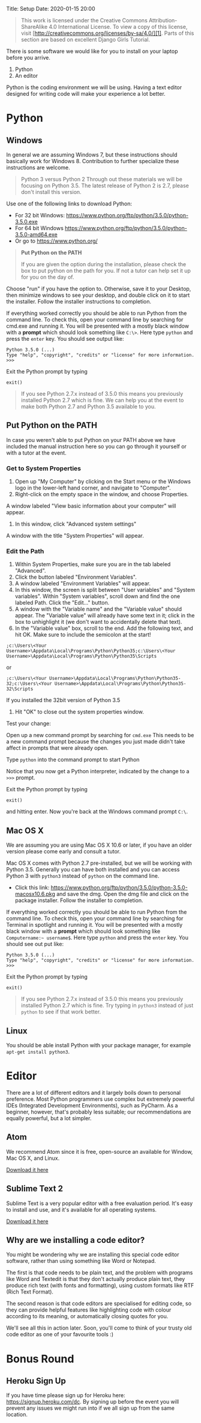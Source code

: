 Title: Setup
Date: 2020-01-15 20:00

> This work is licensed under the Creative Commons Attribution-ShareAlike 4.0 International License. To view a copy of this license, visit [http://creativecommons.org/licenses/by-sa/4.0/][1].
> Parts of this section are based on excellent Django Girls Tutorial.

There is some software we would like for you to install on your laptop before you arrive.

1. Python
1. An editor

Python is the coding environment we will be using. Having a text editor designed for writing code will make your experience a lot better.

# Python

## Windows

In general we are assuming Windows 7, but these instructions should basically work for Windows 8. Contribution to further specialize these instructions are welcome.

> Python 3 versus Python 2 Through out these materials we will be focusing on Python 3.5. The latest release of Python 2 is 2.7, please don't install this version.

Use one of the following links to download Python:

* For 32 bit Windows: https://www.python.org/ftp/python/3.5.0/python-3.5.0.exe
* For 64 bit Windows https://www.python.org/ftp/python/3.5.0/python-3.5.0-amd64.exe
* Or go to https://www.python.org/


> **Put Python on the PATH**
>
> If you are given the option during the installation, please check the box to put python on the path for you. If not a tutor can help set it up for you on the day of.

Choose "run" if you have the option to. Otherwise, save it to your Desktop, then minimize windows to see your desktop, and double click on it to start the installer. Follow the installer instructions to completion.

If everything worked correctly you should be able to run Python from the command line. To check this, open your command line by searching for cmd.exe and running it. You will be presented with a mostly black window with a **prompt** which should look something like `C:\>`. Here type `python` and press the `enter` key. You should see output like:

```
Python 3.5.0 (...)
Type "help", "copyright", "credits" or "license" for more information.
>>>
```

Exit the Python prompt by typing

```
exit()
```

> If you see Python 2.7.x instead of 3.5.0 this means you previously installed Python 2.7 which is fine. We can help you at the event to make both Python 2.7 and Python 3.5 available to you.

## Put Python on the PATH

In case you weren't able to put Python on your PATH above we have included the manual instruction here so you can go through it yourself or with a tutor at the event.

### Get to System Properties

1. Open up "My Computer" by clicking on the Start menu or the Windows logo in the lower-left hand corner, and navigate to "Computer".
1. Right-click on the empty space in the window, and choose Properties.

A window labeled "View basic information about your computer" will appear.

1. In this window, click "Advanced system settings"

A window with the title "System Properties" will appear.

### Edit the Path

1. Within System Properties, make sure you are in the tab labeled "Advanced".
1. Click the button labeled "Environment Variables".
1. A window labeled "Environment Variables" will appear.
1. In this window, the screen is split between "User variables" and "System variables". Within "System variables", scroll down and find the one labeled Path. Click the "Edit..." button.
1. A window with the "Variable name" and the "Variable value" should appear. The "Variable value" will already have some text in it; click in the box to unhighlight it (we don't want to accidentally delete that text).
1. In the "Variable value" box, scroll to the end. Add the following text, and hit OK. Make sure to include the semicolon at the start!

```
;c:\Users\<Your Username>\Appdata\Local\Programs\Python\Python35;c:\Users\<Your Username>\Appdata\Local\Programs\Python\Python35\Scripts
```

or

```
;c:\Users\<Your Username>\Appdata\Local\Programs\Python\Python35-32;c:\Users\<Your Username>\Appdata\Local\Programs\Python\Python35-32\Scripts
```

If you installed the 32bit version of Python 3.5

1. Hit "OK" to close out the system properties window.

Test your change:

Open up a new command prompt by searching for `cmd.exe` This needs to be a new command prompt because the changes you just made didn't take affect in prompts that were already open.

Type `python` into the command prompt to start Python

Notice that you now get a Python interpreter, indicated by the change to a `>>>` prompt.

Exit the Python prompt by typing

```
exit()
```

and hitting enter. Now you're back at the Windows command prompt `C:\`.

## Mac OS X

We are assuming you are using Mac OS X 10.6 or later, if you have an older version please come early and consult a tutor.

Mac OS X comes with Python 2.7 pre-installed, but we will be working with Python 3.5. Generally you can have both installed and you can access Python 3 with `python3` instead of `python` on the command line.

- Click this link: https://www.python.org/ftp/python/3.5.0/python-3.5.0-macosx10.6.pkg and save the dmg. Open the dmg file and click on the package installer. Follow the installer to completion.

If everything worked correctly you should be able to run Python from the command line. To check this, open your command line by searching for Terminal in spotlight and running it. You will be presented with a mostly black window with a **prompt** which should look something like `Computername:~ username$`. Here type `python` and press the `enter` key. You should see out put like:

```
Python 3.5.0 (...)
Type "help", "copyright", "credits" or "license" for more information.
>>>
```

Exit the Python prompt by typing

```
exit()
```

> If you see Python 2.7.x instead of 3.5.0 this means you previously installed Python 2.7 which is fine. Try typing in `python3` instead of just `python` to see if that work better.

## Linux

You should be able install Python with your package manager, for example `apt-get install python3`.

# Editor

There are a lot of different editors and it largely boils down to personal preference. Most Python programmers use complex but extremely powerful IDEs (Integrated Development Environments), such as PyCharm. As a beginner, however, that's probably less suitable; our recommendations are equally powerful, but a lot simpler.

## Atom

We recommend Atom since it is free, open-source an available for Window, Mac OS X, and Linux.

[Download it here](https://atom.io/)

## Sublime Text 2

Sublime Text is a very popular editor with a free evaluation period. It's easy to install and use, and it's available for all operating systems.

[Download it here](http://www.sublimetext.com/2)

## Why are we installing a code editor?

You might be wondering why we are installing this special code editor software, rather than using something like Word or Notepad.

The first is that code needs to be plain text, and the problem with programs like Word and Textedit is that they don't actually produce plain text, they produce rich text (with fonts and formatting), using custom formats like RTF (Rich Text Format).

The second reason is that code editors are specialised for editing code, so they can provide helpful features like highlighting code with colour according to its meaning, or automatically closing quotes for you.

We'll see all this in action later. Soon, you'll come to think of your trusty old code editor as one of your favourite tools :)

# Bonus Round

## Heroku Sign Up

If you have time please sign up for Heroku here: https://signup.heroku.com/dc. By signing up before the event you will prevent any issues we might run into if we all sign up from the same location.

[1]: http://creativecommons.org/licenses/by-sa/4.0/
